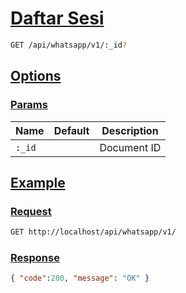 # [Daftar Sesi]()

<!--
@category Sesi
-->

```bash
GET /api/whatsapp/v1/:_id?
```

## [Options]()

### [Params]()

Name | Default | Description
--- | --- | ---
`:_id` |  | Document ID

## [Example]()

### [Request]()

```bash
GET http://localhost/api/whatsapp/v1/
```

### [Response]()

```json
{ "code":200, "message": "OK" }
```